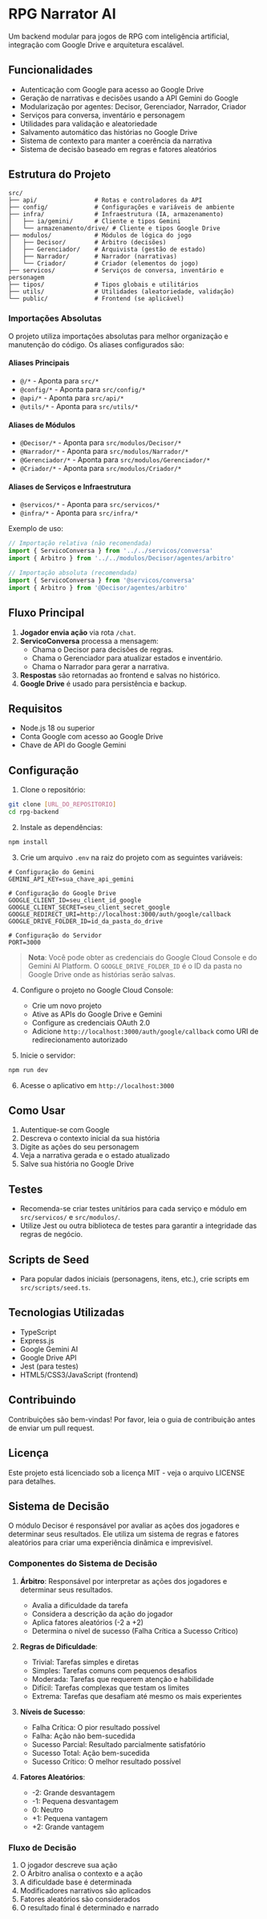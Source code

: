 # RPG Narrator AI

Um backend modular para jogos de RPG com inteligência artificial, integração com Google Drive e arquitetura escalável.

## Funcionalidades

- Autenticação com Google para acesso ao Google Drive
- Geração de narrativas e decisões usando a API Gemini do Google
- Modularização por agentes: Decisor, Gerenciador, Narrador, Criador
- Serviços para conversa, inventário e personagem
- Utilidades para validação e aleatoriedade
- Salvamento automático das histórias no Google Drive
- Sistema de contexto para manter a coerência da narrativa
- Sistema de decisão baseado em regras e fatores aleatórios

## Estrutura do Projeto

```
src/
├── api/                # Rotas e controladores da API
├── config/             # Configurações e variáveis de ambiente
├── infra/              # Infraestrutura (IA, armazenamento)
│   ├── ia/gemini/      # Cliente e tipos Gemini
│   └── armazenamento/drive/ # Cliente e tipos Google Drive
├── modulos/            # Módulos de lógica do jogo
│   ├── Decisor/        # Árbitro (decisões)
│   ├── Gerenciador/    # Arquivista (gestão de estado)
│   ├── Narrador/       # Narrador (narrativas)
│   └── Criador/        # Criador (elementos do jogo)
├── servicos/           # Serviços de conversa, inventário e personagem
├── tipos/              # Tipos globais e utilitários
├── utils/              # Utilidades (aleatoriedade, validação)
└── public/             # Frontend (se aplicável)
```

### Importações Absolutas

O projeto utiliza importações absolutas para melhor organização e manutenção do código. Os aliases configurados são:

#### Aliases Principais
- `@/*` - Aponta para `src/*`
- `@config/*` - Aponta para `src/config/*`
- `@api/*` - Aponta para `src/api/*`
- `@utils/*` - Aponta para `src/utils/*`

#### Aliases de Módulos
- `@Decisor/*` - Aponta para `src/modulos/Decisor/*`
- `@Narrador/*` - Aponta para `src/modulos/Narrador/*`
- `@Gerenciador/*` - Aponta para `src/modulos/Gerenciador/*`
- `@Criador/*` - Aponta para `src/modulos/Criador/*`

#### Aliases de Serviços e Infraestrutura
- `@servicos/*` - Aponta para `src/servicos/*`
- `@infra/*` - Aponta para `src/infra/*`

Exemplo de uso:
```typescript
// Importação relativa (não recomendada)
import { ServicoConversa } from '../../servicos/conversa'
import { Arbitro } from '../../modulos/Decisor/agentes/arbitro'

// Importação absoluta (recomendada)
import { ServicoConversa } from '@servicos/conversa'
import { Arbitro } from '@Decisor/agentes/arbitro'
```

## Fluxo Principal

1. **Jogador envia ação** via rota `/chat`.
2. **ServicoConversa** processa a mensagem:
   - Chama o Decisor para decisões de regras.
   - Chama o Gerenciador para atualizar estados e inventário.
   - Chama o Narrador para gerar a narrativa.
3. **Respostas** são retornadas ao frontend e salvas no histórico.
4. **Google Drive** é usado para persistência e backup.

## Requisitos

- Node.js 18 ou superior
- Conta Google com acesso ao Google Drive
- Chave de API do Google Gemini

## Configuração

1. Clone o repositório:
```bash
git clone [URL_DO_REPOSITORIO]
cd rpg-backend
```

2. Instale as dependências:
```bash
npm install
```

3. Crie um arquivo `.env` na raiz do projeto com as seguintes variáveis:
```
# Configuração do Gemini
GEMINI_API_KEY=sua_chave_api_gemini

# Configuração do Google Drive
GOOGLE_CLIENT_ID=seu_client_id_google
GOOGLE_CLIENT_SECRET=seu_client_secret_google
GOOGLE_REDIRECT_URI=http://localhost:3000/auth/google/callback
GOOGLE_DRIVE_FOLDER_ID=id_da_pasta_do_drive

# Configuração do Servidor
PORT=3000
```

> **Nota**: Você pode obter as credenciais do Google Cloud Console e do Gemini AI Platform. O `GOOGLE_DRIVE_FOLDER_ID` é o ID da pasta no Google Drive onde as histórias serão salvas.

4. Configure o projeto no Google Cloud Console:
   - Crie um novo projeto
   - Ative as APIs do Google Drive e Gemini
   - Configure as credenciais OAuth 2.0
   - Adicione `http://localhost:3000/auth/google/callback` como URI de redirecionamento autorizado

5. Inicie o servidor:
```bash
npm run dev
```

6. Acesse o aplicativo em `http://localhost:3000`

## Como Usar

1. Autentique-se com Google
2. Descreva o contexto inicial da sua história
3. Digite as ações do seu personagem
4. Veja a narrativa gerada e o estado atualizado
5. Salve sua história no Google Drive

## Testes

- Recomenda-se criar testes unitários para cada serviço e módulo em `src/servicos/` e `src/modulos/`.
- Utilize Jest ou outra biblioteca de testes para garantir a integridade das regras de negócio.

## Scripts de Seed

- Para popular dados iniciais (personagens, itens, etc.), crie scripts em `src/scripts/seed.ts`.

## Tecnologias Utilizadas

- TypeScript
- Express.js
- Google Gemini AI
- Google Drive API
- Jest (para testes)
- HTML5/CSS3/JavaScript (frontend)

## Contribuindo

Contribuições são bem-vindas! Por favor, leia o guia de contribuição antes de enviar um pull request.

## Licença

Este projeto está licenciado sob a licença MIT - veja o arquivo LICENSE para detalhes.

## Sistema de Decisão

O módulo Decisor é responsável por avaliar as ações dos jogadores e determinar seus resultados. Ele utiliza um sistema de regras e fatores aleatórios para criar uma experiência dinâmica e imprevisível.

### Componentes do Sistema de Decisão

1. **Árbitro**: Responsável por interpretar as ações dos jogadores e determinar seus resultados.
   - Avalia a dificuldade da tarefa
   - Considera a descrição da ação do jogador
   - Aplica fatores aleatórios (-2 a +2)
   - Determina o nível de sucesso (Falha Crítica a Sucesso Crítico)

2. **Regras de Dificuldade**:
   - Trivial: Tarefas simples e diretas
   - Simples: Tarefas comuns com pequenos desafios
   - Moderada: Tarefas que requerem atenção e habilidade
   - Difícil: Tarefas complexas que testam os limites
   - Extrema: Tarefas que desafiam até mesmo os mais experientes

3. **Níveis de Sucesso**:
   - Falha Crítica: O pior resultado possível
   - Falha: Ação não bem-sucedida
   - Sucesso Parcial: Resultado parcialmente satisfatório
   - Sucesso Total: Ação bem-sucedida
   - Sucesso Crítico: O melhor resultado possível

4. **Fatores Aleatórios**:
   - -2: Grande desvantagem
   - -1: Pequena desvantagem
   - 0: Neutro
   - +1: Pequena vantagem
   - +2: Grande vantagem

### Fluxo de Decisão

1. O jogador descreve sua ação
2. O Árbitro analisa o contexto e a ação
3. A dificuldade base é determinada
4. Modificadores narrativos são aplicados
5. Fatores aleatórios são considerados
6. O resultado final é determinado e narrado 